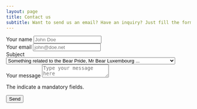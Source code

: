 ```yaml
---
layout: page
title: Contact us
subtitle: Want to send us an email? Have an inquiry? Just fill the form below and we'll get back to you as soon as possible.
---
```


<form name="contact" method="POST" data-netlify="true" class="ui form" data-netlify-recaptcha="true">
  <div class="field">
    <label for="name">Your name <i class="asterisk small red icon"></i></label>
    <input type="text" name="name" placeholder="John Doe" required>
  </div>
  <div class="field">
    <label for="email">Your email <i class="asterisk small red icon"></i></label>
    <input type="email" name="email" placeholder="john@doe.net" required>
  </div>
  <div class="field">
    <label for="subjet">Subject <i class="asterisk small red icon"></i></label>
    <select name="subjet" class="ui selection dropdown">
      <option value="mrbear">Something related to the Bear Pride, Mr Bear Luxembourg ...</option>
      <option value="events">Something about the events in Luxembourg</option>
      <option value="non-profit">Something about the non-profit internal work</option>
      <option value="legal">I'm a lawyer or assimilated and I need to get in touch with the representant</option>
      <option value="others">Something else...</option>
    </select>
  </div>
  <div class="field">
    <label for="message">Your message <i class="asterisk small red icon"></i></label>
    <textarea name="message" placeholder="Type your message here" required></textarea>
  </div>
  <div data-netlify-recaptcha="true"></div>
  <p>The <i class="asterisk small red icon"></i>indicate a mandatory fields.</p>
  <button class="ui right blue labeled icon button" type="submit">Send <i class="paper plane icon"></i></button>
</form>
